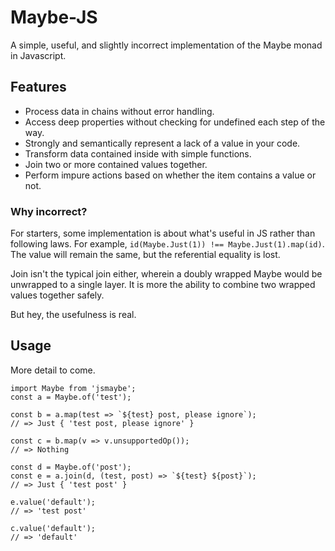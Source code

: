 # Maybe-JS

A simple, useful, and slightly incorrect implementation of the Maybe monad in Javascript.

## Features

* Process data in chains without error handling.
* Access deep properties without checking for undefined each step of the way.
* Strongly and semantically represent a lack of a value in your code.
* Transform data contained inside with simple functions.
* Join two or more contained values together.
* Perform impure actions based on whether the item contains a value or not.

### Why incorrect?

For starters, some implementation is about what's useful in JS rather than following laws. For example, `id(Maybe.Just(1)) !== Maybe.Just(1).map(id)`. The value will remain the same, but the referential equality is lost.

Join isn't the typical join either, wherein a doubly wrapped Maybe would be unwrapped to a single layer. It is more the ability to combine two wrapped values together safely.

But hey, the usefulness is real.

## Usage

More detail to come.

```JS
import Maybe from 'jsmaybe';
const a = Maybe.of('test');

const b = a.map(test => `${test} post, please ignore`);
// => Just { 'test post, please ignore' }

const c = b.map(v => v.unsupportedOp());
// => Nothing

const d = Maybe.of('post');
const e = a.join(d, (test, post) => `${test} ${post}`);
// => Just { 'test post' }

e.value('default');
// => 'test post'

c.value('default');
// => 'default'
```